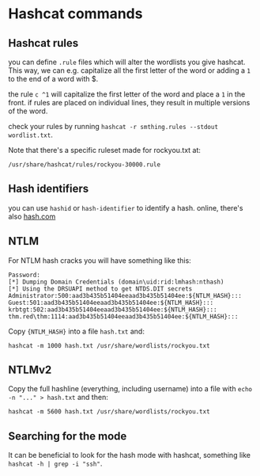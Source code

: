 # Hashcat commands

## Hashcat rules

you can define `.rule` files which will alter the wordlists you give hashcat.
This way, we can e.g. capitalize all the first letter of the word or adding a `1` to the end of a word with $.

the rule `c ^1` will  capitalize the first letter of the word and place a `1` in the front.
if rules are placed on individual lines, they result in multiple versions of the word.

check your rules by running `hashcat -r smthing.rules --stdout wordlist.txt`.


Note that there's a specific ruleset made for rockyou.txt at:
```
/usr/share/hashcat/rules/rockyou-30000.rule
```

## Hash identifiers

you can use `hashid` or `hash-identifier` to identify a hash.
online, there's also [hash.com](https://hashes.com/en/tools/hash_identifier)

## NTLM

For NTLM hash cracks you will have something like this:
 
```
Password:
[*] Dumping Domain Credentials (domain\uid:rid:lmhash:nthash)
[*] Using the DRSUAPI method to get NTDS.DIT secrets
Administrator:500:aad3b435b51404eeaad3b435b51404ee:${NTLM_HASH}:::
Guest:501:aad3b435b51404eeaad3b435b51404ee:${NTLM_HASH}:::
krbtgt:502:aad3b435b51404eeaad3b435b51404ee:${NTLM_HASH}:::
thm.red\thm:1114:aad3b435b51404eeaad3b435b51404ee:${NTLM_HASH}:::
```
Copy `{NTLM_HASH}` into a file `hash.txt` and:

```
hashcat -m 1000 hash.txt /usr/share/wordlists/rockyou.txt
```

## NTLMv2

Copy the full hashline (everything, including username) into a file with `echo -n "..." > hash.txt` and then:

```
hashcat -m 5600 hash.txt /usr/share/wordlists/rockyou.txt 
```

## Searching for the mode

It can be beneficial to look for the hash mode with hashcat, something like `hashcat -h | grep -i "ssh"`.
